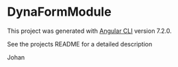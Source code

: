 # DynaFormModule

This project was generated with [Angular CLI](https://github.com/angular/angular-cli) version 7.2.0.

See the projects README for a detailed description

Johan

